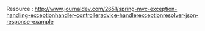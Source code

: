 Resource : http://www.journaldev.com/2651/spring-mvc-exception-handling-exceptionhandler-controlleradvice-handlerexceptionresolver-json-response-example